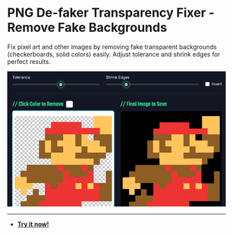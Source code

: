 # PNG De-faker Transparency Fixer - Remove Fake Backgrounds

Fix pixel art and other images by removing fake transparent backgrounds (checkerboards, solid colors) easily. Adjust tolerance and shrink edges for perfect results.

![PNG De-faker Transparency Fixer - Remove Fake Backgrounds Screenshot](https://raw.githubusercontent.com/ChrisPirillo/png-defaker/main/assets/screenshot.png)

---

* **[Try it now!](https://pirillo.com/arcade/png-defaker.html)**
